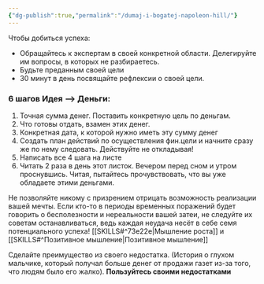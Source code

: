 ```yaml
---
{"dg-publish":true,"permalink":"/dumaj-i-bogatej-napoleon-hill/"}
---
```


Чтобы добиться успеха:
- Обращайтесь к экспертам в своей конкретной области. Делегируйте им вопросы, в которых не разбираетесь. 
- Будьте преданным своей цели
 - 30 минут в день посвящайте рефлексии о своей цели.
 
### 6 шагов Идея —> Деньги:
1) Точная сумма денег. Поставить конкретную цель по деньгам.
2) Что готовы отдать, взамен этих денег.
3) Конкретная дата, к которой нужно иметь эту сумму денег
4) Создать план действий по осуществления фин.цели и начните сразу же по нему следовать. Действуйте не откладывая!
5) Написать все 4 шага на листе
6) Читать 2 раза в день этот листок. Вечером перед сном и утром проснувшись. Читая, пытайтесь прочувствовать, что вы уже обладаете этими деньгами.

Не позволяйте никому с призрением отрицать возможность реализации вашей мечты.
Если кто-то в периоды временных поражений будет говорить о бесполезности и нереальности вашей затеи, не следуйте их советам останавливаться, ведь каждая неудача несёт в себе семя потенциального успеха! [[SKILLS#^73e22e\|Мышление роста]] и [[SKILLS#^Позитивное мышление\|Позитивное мышление]]

Сделайте преимущество из своего недостатка. (История о глухом мальчике, который получал больше денег от продажи газет из-за того, что людям было его жалко).
**Пользуйтесь своими недостатками**
